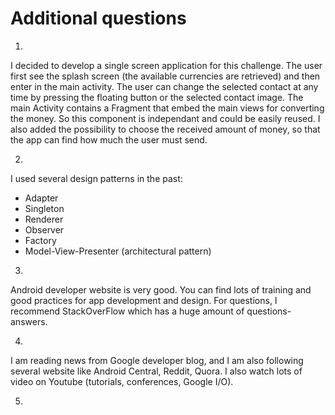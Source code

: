 # Additional questions
1.
I decided to develop a single screen application for this challenge. The user first see the splash screen (the available currencies are retrieved) and then enter in the main activity.
The user can change the selected contact at any time by pressing the floating button or the selected contact image.
The main Activity contains a Fragment that embed the main views for converting the money. So this component is independant and could be easily reused.
I also added the possibility to choose the received amount of money, so that the app can find how much the user must send.

2.
I used several design patterns in the past:
  * Adapter
  * Singleton
  * Renderer
  * Observer
  * Factory
  * Model-View-Presenter (architectural pattern)
  
3.
Android developer website is very good. You can find lots of training and good practices for app development and design.
For questions, I recommend StackOverFlow which has a huge amount of questions-answers.

4.
I am reading news from Google developer blog, and I am also following several website like Android Central, Reddit, Quora.
I also watch lots of video on Youtube (tutorials, conferences, Google I/O).

5.


